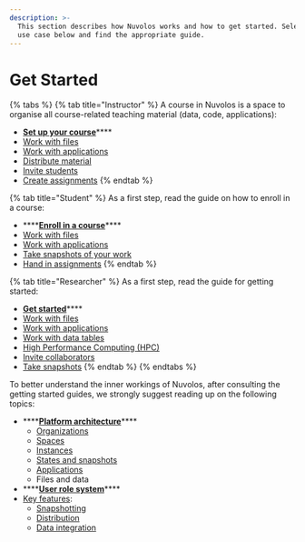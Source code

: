 ```yaml
---
description: >-
  This section describes how Nuvolos works and how to get started. Select your
  use case below and find the appropriate guide.
---
```


# Get Started



{% tabs %}
{% tab title="Instructor" %}
A course in Nuvolos is a space to organise all course-related teaching material \(data, code, applications\):

* [**Set up your course**](education/instructor-topics/instructor-guide.md)\*\*\*\*
* [Work with files](getting-started/work-with-files/)
* [Work with applications](getting-started/work-with-applications/)
* [Distribute material](getting-started/distribute-objects-in-nuvolos/)
* [Invite students](education/instructor-topics/instructor-guide.md#invite-students)
* [Create assignments](education/instructor-topics/assignments.md#creating-an-assignment)
{% endtab %}

{% tab title="Student" %}
As a first step, read the guide on how to enroll in a course:

* \*\*\*\*[**Enroll in a course**](education/student-topics/student-guide.md)\*\*\*\*
* [Work with files](getting-started/work-with-files/)
* [Work with applications](getting-started/work-with-applications/)
* [Take snapshots of your work](getting-started/working-with-snapshots/create-a-snapshot.md)
* [Hand in assignments](education/student-topics/assignments-1.md#handing-in-assignments)
{% endtab %}

{% tab title="Researcher" %}
As a first step, read the guide for getting started:

* [**Get started**](research/researcher-guide.md)\*\*\*\*
* [Work with files](getting-started/work-with-files/)
* [Work with applications](getting-started/work-with-applications/)
* [Work with data tables](data/work-with-data.md)
* [High Performance Computing \(HPC\)](research/high-performance-computing.md)
* [Invite collaborators](settings-and-administration/space-management/invite-instance-users.md#invite-users-to-an-existing-instance)
* [Take snapshots](getting-started/working-with-snapshots/create-a-snapshot.md)
{% endtab %}
{% endtabs %}

To better understand the inner workings of Nuvolos, after consulting the getting started guides, we strongly suggest reading up on the following topics:

* \*\*\*\*[**Platform architecture**](our-features/data-organization/)\*\*\*\*
  * [Organizations](our-features/data-organization/organizations.md)
  * [Spaces](our-features/data-organization/spaces.md)
  * [Instances](our-features/data-organization/instances.md)
  * [States and snapshots](our-features/data-organization/snapshots.md)
  * [Applications](our-features/data-organization/applications.md)
  * Files and data
* \*\*\*\*[**User role system**](settings-and-administration/role-system.md)\*\*\*\*
* [Key features](our-features/):
  * [Snapshotting](our-features/snapshotting.md)
  * [Distribution](our-features/distribution.md)
  * [Data integration](our-features/data-integration.md)







